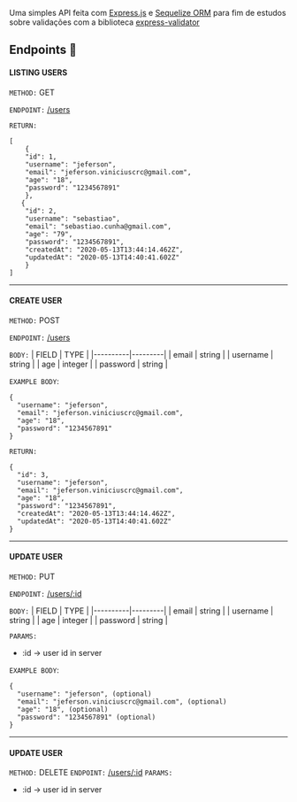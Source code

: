 
Uma simples API feita com [Express.js](https://expressjs.com/) e [Sequelize ORM]([https://sequelize.org/](https://sequelize.org/)) para fim de estudos sobre validações com a biblioteca [express-validator](https://express-validator.github.io/docs/)

## Endpoints :link:

#### LISTING USERS
`METHOD:` GET 

`ENDPOINT:` [/users]()

`RETURN:`
```
[
	{	
    "id": 1,
    "username": "jeferson",
    "email": "jeferson.viniciuscrc@gmail.com",
    "age": "18",
    "password": "1234567891"
	},
   {	
    "id": 2,
    "username": "sebastiao",
    "email": "sebastiao.cunha@gmail.com",
    "age": "79",
    "password": "1234567891",
    "createdAt": "2020-05-13T13:44:14.462Z",
    "updatedAt": "2020-05-13T14:40:41.602Z"
	}
]
```

---

#### CREATE USER
`METHOD:` POST

`ENDPOINT:` [/users]()

`BODY:`
| FIELD    | TYPE    |
|----------|---------|
| email    | string  |
| username | string  |
| age      | integer |
| password | string  |

`EXAMPLE BODY`: 
```
{	
  "username": "jeferson",
  "email": "jeferson.viniciuscrc@gmail.com",
  "age": "18",
  "password": "1234567891"
}
```

`RETURN:`
```
{	
  "id": 3,
  "username": "jeferson",
  "email": "jeferson.viniciuscrc@gmail.com",
  "age": "18",
  "password": "1234567891",
  "createdAt": "2020-05-13T13:44:14.462Z",
  "updatedAt": "2020-05-13T14:40:41.602Z"
}
```
---

#### UPDATE USER
`METHOD:` PUT

`ENDPOINT:` [/users/:id]()

`BODY:`
| FIELD    | TYPE    |
|----------|---------|
| email    | string  |
| username | string  |
| age      | integer |
| password | string  |

`PARAMS:` 
- :id -> user id in server

`EXAMPLE BODY`: 
```
{	
  "username": "jeferson", (optional)
  "email": "jeferson.viniciuscrc@gmail.com", (optional)
  "age": "18", (optional)
  "password": "1234567891" (optional)
}
```

---

#### UPDATE USER
`METHOD:` DELETE
`ENDPOINT:` [/users/:id]()
`PARAMS:` 
- :id -> user id in server

